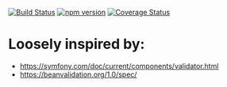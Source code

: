 [![Build Status](https://travis-ci.org/stopsopa/validator.svg?branch=v0.0.51)](https://travis-ci.org/stopsopa/validator)
[![npm version](https://badge.fury.io/js/%40stopsopa%2Fvalidator.svg)](https://badge.fury.io/js/%40stopsopa%2Fvalidator)
[![Coverage Status](https://coveralls.io/repos/github/stopsopa/validator/badge.svg?branch=v0.0.51)](https://coveralls.io/github/stopsopa/validator?branch=v0.0.51)

# Loosely inspired by:
- https://symfony.com/doc/current/components/validator.html
- https://beanvalidation.org/1.0/spec/


